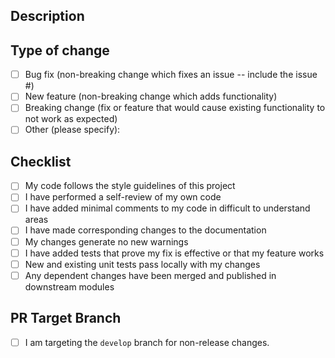 ## Description
<!-- Please include a summary of the change and which issue is fixed. -->

## Type of change
- [ ] Bug fix (non-breaking change which fixes an issue -- include the issue #)
- [ ] New feature (non-breaking change which adds functionality)
- [ ] Breaking change (fix or feature that would cause existing functionality to not work as expected)
- [ ] Other (please specify):

## Checklist
- [ ] My code follows the style guidelines of this project
- [ ] I have performed a self-review of my own code
- [ ] I have added minimal comments to my code in difficult to understand areas
- [ ] I have made corresponding changes to the documentation
- [ ] My changes generate no new warnings
- [ ] I have added tests that prove my fix is effective or that my feature works
- [ ] New and existing unit tests pass locally with my changes
- [ ] Any dependent changes have been merged and published in downstream modules

## PR Target Branch
- [ ] I am targeting the `develop` branch for non-release changes.

